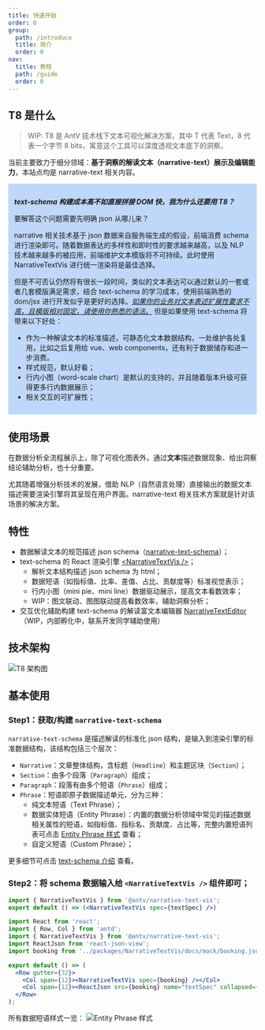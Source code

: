 ```yaml
---
title: 快速开始
order: 0
group:
  path: /introduce
  title: 简介
  order: 0
nav:
  title: 教程
  path: /guide
  order: 0
---
```


## T8 是什么

> WIP: T8 是 AntV 技术栈下文本可视化解决方案，其中 T 代表 Text，8 代表一个字节 8 bits，寓意这个工具可以深度透视文本底下的洞察。

当前主要致力于细分领域：**基于洞察的解读文本（narrative-text）展示及编辑能力**，本站点均是 narrative-text 相关内容。

<div style="padding: 12px; background-color: rgba(129, 179, 248, 0.5);">

***text-schema 构建成本高不如直接拼接 DOM 快，我为什么还要用 T8？***

要解答这个问题需要先明确 json 从哪儿来？

narrative 相关技术基于 json 数据来自服务端生成的假设，前端消费 schema 进行渲染即可。随着数据表达的多样性和即时性的要求越来越高，以及 NLP 技术越来越多的被应用，前端维护文本模版将不可持续。此时使用 NarrativeTextVis 进行统一渲染将是最佳选择。

但是不可否认仍然将有很长一段时间，类似的文本表达可以通过默认的一套或者几套模版满足需求，结合 text-schema 的学习成本，使用前端熟悉的 dom/jsx 进行开发似乎是更好的选择。<u>*如果你的业务对文本表述扩展性要求不高，且模版相对固定，请使用你熟悉的语法。*</u> 但是如果使用 text-schema 将带来以下好处：

- 作为一种解读文本的标准描述，可静态化文本数据结构，一处维护各处复用，比如之后复用给 vue、web components，还有利于数据储存和进一步消费。
- 样式规范，默认好看；
- 行内小图（word-scale chart）是默认的支持的，并且随着版本升级可获得更多行内数据展示；
- 相关交互的可扩展性；

</div>

## 使用场景

在数据分析全流程展示上，除了可视化图表外，通过**文本**描述数据现象、给出洞察结论辅助分析，也十分重要。

尤其随着增强分析技术的发展，借助 NLP（自然语言处理）直接输出的数据文本描述需要渲染引擎将其呈现在用户界面。narrative-text 相关技术方案就是针对该场景的解决方案。


## 特性

- 数据解读文本的规范描述 json schema（[narrative-text-schema](../../schema/intro)）；
- text-schema 的 React 渲染引擎 [\<NarrativeTextVis \/\>](../../narrative/intro)；
  - 解析文本结构描述 json schema 为 html；
  - 数据短语（如指标值、比率、差值、占比、贡献度等）标准视觉表示；
  - 行内小图（mini pie、mini line）数据驱动展示，提高文本看数效率；
  - WIP：图文联动、图图联动提高看数效率，辅助洞察分析；
- 交互优化辅助构建 text-schema 的解读富文本编辑器 [NarrativeTextEditor](../../editor/intro)（WIP，内部孵化中，联系开发同学辅助使用）

## 技术架构

![T8 架构图](https://gw.alipayobjects.com/mdn/rms_e59602/afts/img/A*Of0KQoxGnHAAAAAAAAAAAAAAARQnAQ)

## 基本使用

### Step1：获取/构建 `narrative-text-schema`

`narrative-text-schema` 是描述解读的标准化 json 结构，是输入到渲染引擎的标准数据结构，该结构包括三个层次：
- `Narrative`：文章整体结构，含标题（`Headline`）和主题区块（`Section`）；
- `Section`：由多个段落（`Paragraph`）组成；
- `Paragraph`：段落有由多个短语（`Phrase`）组成；
- `Phrase`：短语即原子数据描述单元，分为三种：
  - 纯文本短语（Text Phrase）；
  - 数据实体短语（Entity Phrase）：内置的数据分析领域中常见的描述数据相关属性的短语，如指标值、指标名、贡献度、占比等，完整内置短语列表可点击 [Entity Phrase 样式](../../narrative/example/style#phrase) 查看；
  - 自定义短语（Custom Phrase）；

更多细节可点击 [text-schema 介绍](../../schema/intro) 查看。


### Step2：将 schema 数据输入给 `<NarrativeTextVis />` 组件即可；

```jsx | pure
import { NarrativeTextVis } from '@antv/narrative-text-vis';
export default () => (<NarrativeTextVis spec={textSpec} />)
```

```jsx
import React from 'react';
import { Row, Col } from 'antd';
import { NarrativeTextVis } from '@antv/narrative-text-vis';
import ReactJson from 'react-json-view';
import booking from '../packages/NarrativeTextVis/docs/mock/booking.json';

export default () => (
  <Row gutter={32}>
    <Col span={12}><NarrativeTextVis spec={booking} /></Col>
    <Col span={12}><ReactJson src={booking} name="textSpec" collapsed={4} /></Col>
  </Row>
);
```


所有数据短语样式一览：
![Entity Phrase 样式](https://gw.alipayobjects.com/mdn/rms_e59602/afts/img/A*dWJAQZjoYnQAAAAAAAAAAAAAARQnAQ) 

